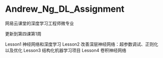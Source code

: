 ﻿# Andrew_Ng_DL_Assignment

网易云课堂的深度学习工程师微专业


更新到第四课第1周

Lesson1 神经网络和深度学习
Lesson2 改善深层神经网络：超参数调试、正则化以及优化
Lesson3 结构化机器学习项目
Lesson4 卷积神经网络
